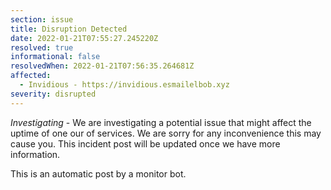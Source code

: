 ```yaml
---
section: issue
title: Disruption Detected
date: 2022-01-21T07:55:27.245220Z
resolved: true
informational: false
resolvedWhen: 2022-01-21T07:56:35.264681Z
affected:
  - Invidious - https://invidious.esmailelbob.xyz
severity: disrupted
---
```

*Investigating* - We are investigating a potential issue that might affect the uptime of one our of services. We are sorry for any inconvenience this may cause you. This incident post will be updated once we have more information.

This is an automatic post by a monitor bot.
        